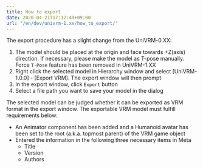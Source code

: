 ```yaml
---
title: How to export
date: 2020-04-21T17:12:49+09:00
url: "/en/dev/univrm-1.xx/how_to_export/"
---
```


The export procedure has a slight change from the UniVRM-0.XX:

1. The model should be placed at the origin and face towards +Z(axis) direction. If necessary, please make the model as T-pose manually. Force `T-Pose` feature has been removed in UniVRM-1.XX
2. Right click the selected model in Hierarchy window and select [UniVRM-1.0.0] - [Export VRM]. The export window will then prompt
3. In the export window, click `Export` button
4. Select a file path you want to save your model in the dialog

The selected model can be judged whether it can be exported as VRM format in the export window. The exportable VRM model must fulfill requirements below:

* An Animator component has been added and a Humanoid avatar has been set to the root (a.k.a. topmost parent) of the VRM game object
* Entered the information in the following three necessary items in Meta
  * Title
  * Version
  * Authors
  